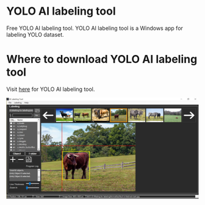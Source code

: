 # YOLO AI labeling tool
Free YOLO AI labeling tool.  YOLO AI labeling tool is a Windows app for labeling YOLO dataset.

# Where to download YOLO AI labeling tool
Visit [here](https://www.dropbox.com/s/2oceggrco3kpjow/LILIN%20AI%20Labeling%20Tool_1.0.10.exe?dl=0) for YOLO AI labeling tool. 

![image](https://github.com/LILINOpenGitHub/Labeling-Tool/blob/main/img/labeling.jpg)

